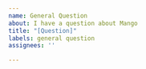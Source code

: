 ```yaml
---
name: General Question
about: I have a question about Mango
title: "[Question]"
labels: general question
assignees: ''

---
```



